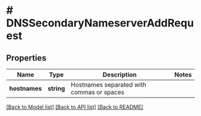 # # DNSSecondaryNameserverAddRequest

## Properties

Name | Type | Description | Notes
------------ | ------------- | ------------- | -------------
**hostnames** | **string** | Hostnames separated with commas or spaces | 

[[Back to Model list]](../../README.md#documentation-for-models) [[Back to API list]](../../README.md#documentation-for-api-endpoints) [[Back to README]](../../README.md)


